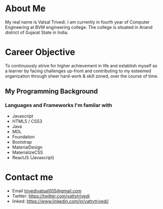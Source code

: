 
# About Me
My real name is Vatsal Trivedi. I am currently in fourth year of Computer Engineering at BVM engineering college. The college is situated in Anand district of Gujarat State in India.


# Career Objective
To continuously strive for higher achievement in life and establish myself as a learner by facing challenges up-front and contributing to my esteemed organization through sheer hard-work & skill zoned, over the course of time. 

## My Programming Background
### Languages and Frameworks I'm familar with
- Javascript
- HTML5 / CSS3
- Java
- MDL
- Foundation
- Bootstrap
- MaterialDesign
- MaterializeCSS
- ReactJS (Javascript)


# Contact me
* Email trivedivatsal005@gmail.com
* Twitter:  https://twitter.com/vattytrivedi
* linked:  https://www.linkedin.com/in/vattytrivedi/
